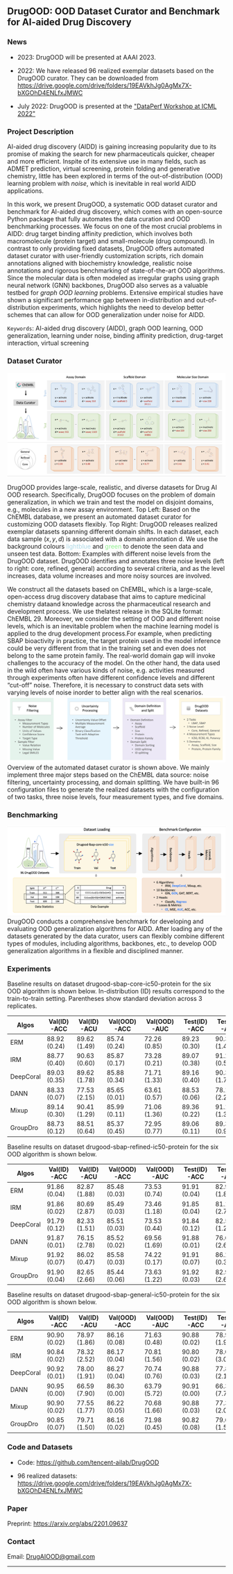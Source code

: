 ## DrugOOD: OOD Dataset Curator and Benchmark for AI-aided Drug Discovery


### News

- 2023: DrugOOD will be presented at AAAI 2023.  

- 2022:  We have released 96 realized exemplar datasets based on the DrugOOD curator. They can be downloaded from <https://drive.google.com/drive/folders/19EAVkhJg0AgMx7X-bXGOhD4ENLfxJMWC>

- July 2022:  DrugOOD is presented at the ["DataPerf Workshop at ICML 2022"](https://sites.google.com/view/dataperf2022/home?authuser=0)



### Project Description

AI-aided drug discovery (AIDD) is gaining increasing popularity due to its promise of  making  the  search  for  new   pharmaceuticals  quicker,  cheaper  and  more  efficient.  Inspite of its extensive use in many fields,  such as ADMET prediction,  virtual screening, protein folding and generative chemistry, little has been explored in terms of the out-of-distribution (OOD) learning problem with _noise_, which is inevitable in real world AIDD applications.

In this work, we present DrugOOD, a systematic OOD dataset curator and benchmark for AI-aided drug discovery,  which comes with an open-source Python package that fully automates the data curation and OOD benchmarking processes.  We focus on one of the most crucial problems in AIDD: drug target binding affinity prediction, which involves both macromolecule (protein target) and small-molecule (drug compound).  In contrast to only providing fixed datasets, DrugOOD offers automated dataset curator with user-friendly customization scripts, rich domain annotations aligned with biochemistry knowledge,  realistic  noise  annotations  and  rigorous  benchmarking  of  state-of-the-art OOD algorithms.  Since the molecular data is often modeled as irregular graphs using graph neural network (GNN) backbones, DrugOOD also serves as a valuable testbed for _graph OOD learning_ problems.  Extensive empirical studies have shown a significant performance gap between in-distribution and out-of-distribution experiments, which highlights the need to develop better schemes that can allow for OOD generalization under noise for AIDD.


`Keywords`: AI-aided drug discovery (AIDD), graph OOD learning, OOD generalization, learning under noise, binding affinity prediction, drug-target interaction, virtual screening



### Dataset Curator

![overview_dataset](figures/overview_dataset.png)

DrugOOD provides large-scale, realistic, and diverse datasets for Drug AI OOD research. Specifically, DrugOOD focuses on the problem of domain generalization, in which we train and test the model on disjoint domains, e.g., molecules in a new assay environment.
Top Left: Based on the ChEMBL database, we present an automated dataset curator for customizing OOD datasets flexibly.
Top Right: DrugOOD releases realized exemplar datasets spanning different domain shifts. In each dataset, each data sample $(x, y, d)$ is associated with a domain annotation d. We use the background colours <span style="color:lightblue;">lightblue</span> and   <span style="color:lightgreen;">green</span>  to denote the seen data and unseen test data.
Bottom: Examples with different noise levels from the DrugOOD dataset. DrugOOD identifies and annotates three noise levels (left to right: core, refined, general) according to several criteria, and as the level increases,  data volume increases and  more noisy sources are involved.

We construct all the datasets based on ChEMBL, which is a large-scale, open-access drug discovery database that aims to capture medicinal chemistry dataand knowledge across the pharmaceutical research and development process. We use thelatest release in the SQLite format:  ChEMBL 29.  Moreover,  we consider the setting of OOD and different noise levels, which is an inevitable problem when the machine learning  model  is  applied  to  the  drug  development  process.For  example,  when  predicting SBAP bioactivity in practice, the target protein used in the model inference could be very different from that in the training set and even does not belong to the same protein family. The real-world domain gap will invoke challenges to the accuracy of the model.  On the other  hand,  the  data  used  in  the  wild  often  have  various  kinds  of  noise,  e.g.   activities measured through experiments often have different confidence levels and different “cut-off” noise.  Therefore, it is necessary to construct data sets with varying levels of noise inorder to better align with the real scenarios.
![curator](figures/curator.png)
Overview of the automated dataset curator is shown above. We mainly implement three major steps based on the ChEMBL data source: noise filtering, uncertainty processing, and domain splitting. We have built-in 96 configuration files to generate the realized  datasets with the configuration of two tasks, three noise levels, four measurement types, and five domains.

### Benchmarking

![benchmark](figures/benchmark.png)
DrugOOD conducts a comprehensive benchmark for developing and evaluating OOD generalization algorithms for AIDD. After loading any of the datasets generated by the data curator, users can flexibly combine different types of modules, including algorithms, backbones, etc., to develop OOD generalization algorithms in a flexible and disciplined manner.


### Experiments


Baseline results on  dataset drugood-sbap-core-ic50-protein for the six OOD algorithm is shown below.
In-distribution (ID) results correspond to the train-to-train setting. Parentheses show standard deviation across 3 replicates.

 | Algos | Val(ID)-ACC | Val(ID)-ACU | Val(OOD)-ACC |Val(OOD)-AUC | Test(ID)-ACC |Test(ID)-AUC| Test(OOD)-ACC | Test(OOD)-AUC|
 | ------ | ------     | --------- |    ----------- | ------------| -------------|------------|---------------|---------------|
|ERM| 88.92 (0.24)|89.62 (1.49)|85.74 (0.24)|72.26 (0.85)|89.23 (0.30)|90.32 (1.49)|83.04 (0.25)|68.62 (0.45)|
|IRM| 88.77 (0.40)|90.63 (0.60)|85.87 (0.17)|73.28 (0.21)|89.07 (0.38)|91.29 (0.52)|82.58 (0.02)|67.66 (1.25)|
|DeepCoral|89.03 (0.35)|89.62 (1.78)|85.88 (0.34)|71.71 (1.33)|89.16 (0.40)|90.33 (1.73)|82.87 (0.52)|67.26 (1.45)|
|DANN|88.33 (0.07)|77.53 (2.15)|85.65 (0.01)|63.61 (0.57)|88.53 (0.06)|78.12 (2.25)|83.96 (0.08)|62.58 (2.03)|
|Mixup|89.14 (0.30)|90.41 (1.29)|85.99 (0.11)|71.06 (1.36)|89.36 (0.22)|91.11 (1.34)|83.09 (0.14)|68.25 (0.29)|
|GroupDro|88.73 (0.12)|88.51 (0.64)|85.37 (0.45)|72.95 (0.77)|89.06 (0.11)|89.36 (0.91)|82.26 (0.92)|67.62 (1.37)|


Baseline results on  dataset drugood-sbap-refined-ic50-protein for the six OOD algorithm is shown below.

 | Algos | Val(ID)-ACC | Val(ID)-ACU | Val(OOD)-ACC |Val(OOD)-AUC | Test(ID)-ACC |Test(ID)-AUC| Test(OOD)-ACC | Test(OOD)-AUC|
 | ------ | ------     | --------- |    ----------- | ------------| -------------|------------|---------------|---------------|
|ERM| 91.86 (0.04)|82.87 (1.88)|85.48 (0.03)|73.53 (0.74)|91.91 (0.04)|82.92 (1.86)|83.86 (0.21)|68.00 (1.35)|
|IRM| 91.86 (0.02)|80.69 (2.87)|85.49 (0.03)|73.46 (1.18)|91.85 (0.04)|81.16 (2.70)|83.74 (0.32)|67.91 (1.32)|
|DeepCoral|91.79 (0.12)|82.33 (1.51)|85.51 (0.03)|73.53 (0.44)|91.84 (0.12)|82.57 (1.28)|84.01 (0.13)|68.76 (0.21)|
|DANN|91.87 (0.01)|76.15 (2.78)|85.52 (0.02)|69.56 (1.69)|91.88 (0.01)|76.65 (2.65)|83.92 (0.30)|64.54 (1.82)|
|Mixup|91.92 (0.07)|86.02 (0.47)|85.58 (0.03)|74.22 (0.17)|91.91 (0.07)|86.23 (0.33)|83.87 (0.09)|68.70 (0.46)|
|GroupDro|91.90 (0.04)|82.65 (2.66)|85.44 (0.06)|73.63 (1.22)|91.92 (0.03)|82.94 (2.66)|83.88 (0.16)|68.41 (0.83)|

Baseline results on  dataset drugood-sbap-general-ic50-protein for the six OOD algorithm is shown below.

 | Algos | Val(ID)-ACC | Val(ID)-ACU | Val(OOD)-ACC |Val(OOD)-AUC | Test(ID)-ACC |Test(ID)-AUC| Test(OOD)-ACC | Test(OOD)-AUC|
 | ------ | ------     | --------- |    ----------- | ------------| -------------|------------|---------------|---------------|
|ERM| 90.90 (0.02)|78.97 (1.86)|86.16 (0.08)|71.63 (0.48)|90.88 (0.02)|78.94 (1.90)|81.98 (0.15)|68.06 (0.31)|
|IRM| 90.84 (0.02)|78.32 (2.52)|86.17 (0.04)|70.81 (1.56)|90.80 (0.02)|78.05 (3.04)|82.07 (0.05)|67.13 (1.18)|
|DeepCoral|90.92 (0.01)|78.00 (1.91)|86.27 (0.04)|70.74 (0.76)|90.88 (0.03)|77.81 (2.13)|82.17 (0.07)|67.20 (0.60)|
|DANN|90.95 (0.00)|66.59 (7.90)|86.30 (0.00)|63.79 (5.72)|90.91 (0.00)|66.39 (7.70)|82.28 (0.01)|61.55 (5.13)|
|Mixup|90.90 (0.02)|77.55 (1.77)|86.22 (0.05)|70.68 (1.66)|90.88 (0.03)|77.31 (2.06)|82.04 (0.11)|67.84 (0.66)|
|GroupDro|90.85 (0.07)|79.71 (1.50)|86.16 (0.02)|71.98 (0.45)|90.82 (0.08)|79.69 (1.50)|82.04 (0.02)|68.04 (0.33)|


### Code and Datasets

- Code:   <https://github.com/tencent-ailab/DrugOOD>

- 96 realized datasets: <https://drive.google.com/drive/folders/19EAVkhJg0AgMx7X-bXGOhD4ENLfxJMWC>

### Paper

Preprint: <https://arxiv.org/abs/2201.09637>

### Contact

Email: <DrugAIOOD@gmail.com>

<hr />
